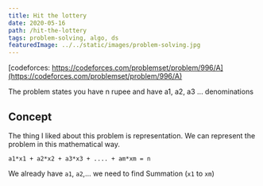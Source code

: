 ```yaml
---
title: Hit the lottery
date: 2020-05-16
path: /hit-the-lottery
tags: problem-solving, algo, ds
featuredImage: ../../static/images/problem-solving.jpg
---
```


[codeforces: https://codeforces.com/problemset/problem/996/A](https://codeforces.com/problemset/problem/996/A)

The problem states you have n rupee and have a1, a2, a3 ... denominations

## Concept

The thing I liked about this problem is representation. We can represent the problem in this mathematical way.

```
a1*x1 + a2*x2 + a3*x3 + .... + am*xm = n
```

We already have `a1`, `a2`,...
we need to find  Summation (`x1` to `xm`)